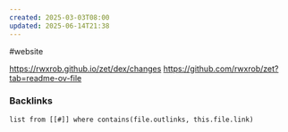 ```yaml
---
created: 2025-03-03T08:00
updated: 2025-06-14T21:38
---
```


#website 

https://rwxrob.github.io/zet/dex/changes
https://github.com/rwxrob/zet?tab=readme-ov-file


### Backlinks
```dataview 
list from [[#]] where contains(file.outlinks, this.file.link)
```

